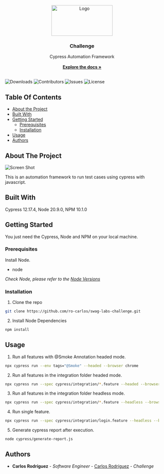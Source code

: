 <br/>
<p align="center">
  <a href="https://github.com/ro-carlos/swag-labs-challenge">
    <img src="https://upload.wikimedia.org/wikipedia/commons/a/a4/Cypress.png" alt="Logo" width="200" height="100">
  </a>

  <h3 align="center">Challenge</h3>

  <p align="center">
    Cypress Automation Framework
    <br/>
    <br/>
    <a href="https://github.com/ro-carlos/swag-labs-challenge"><strong>Explore the docs »</strong></a>
    <br/>
    <br/>
  </p>
</p>

![Downloads](https://img.shields.io/github/downloads/ro-carlos/swag-labs-challenge/total) ![Contributors](https://img.shields.io/github/contributors/ro-carlos/swag-labs-challenge?color=dark-green) ![Issues](https://img.shields.io/github/issues/ro-carlos/swag-labs-challenge) ![License](https://img.shields.io/github/license/ro-carlos/swag-labs-challenge) 

## Table Of Contents

* [About the Project](#about-the-project)
* [Built With](#built-with)
* [Getting Started](#getting-started)
  * [Prerequisites](#prerequisites)
  * [Installation](#installation)
* [Usage](#usage)
* [Authors](#authors)

## About The Project

![Screen Shot](https://drive.google.com/uc?export=view&id=1LXA14phfaZIIYH5XKI2qYhN8krl1-X1X)

This is an automation framework to run test cases using cypress with javascript.

## Built With

Cypress 12.17.4, Node 20.9.0, NPM 10.1.0

## Getting Started

You just need the Cypress, Node and NPM on your local machine.

### Prerequisites

Install Node.

* node

_Check Node, please refer to the [Node Versions](https://nodejs.org/en/download)_

### Installation

1. Clone the repo

```sh
git clone https://github.com/ro-carlos/swag-labs-challenge.git
```

2. Install Node Dependencies

```sh
npm install
```

## Usage

1. Run all features with @Smoke Annotation headed mode.
```sh
npx cypress run --env tags="@Smoke" --headed --browser chrome
```

2. Run all features in the integration folder headed mode.
```sh
npx cypress run --spec cypress/integration/*.feature --headed --browser chrome
```

3. Run all features in the integration folder headless mode.
```sh
npx cypress run --spec cypress/integration/*.feature --headless --browser chrome
```

4. Run single feature.
```sh
npx cypress run --spec cypress/integration/login.feature --headless --browser chrome
```

5. Generate cypress report after execution.
```sh
node cypress/generate-report.js
```

## Authors

* **Carlos Rodríguez** - *Software Engineer* - [Carlos Rodríguez](https://github.com/ro-carlos/) - *Challenge*

